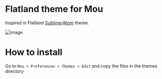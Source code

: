 # Flatland theme for Mou

Inspired in Flatland [Sublime](https://github.com/thinkpixellab/flatland)/[Atom](https://github.com/michaelhelmick/flatland-dark-ui) theme.

![image](http://i.imgur.com/NUPZb4s.png)

# How to install

Go to `Mou > Preferences > Themes > Edit` and copy the files in the themes directory